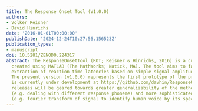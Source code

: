 ```yaml
---
title: The Response Onset Tool (V1.0.0)
authors:
- Volker Reisner
- David Hinrichs
date: '2016-01-01T00:00:00'
publishDate: '2024-12-24T10:27:56.156523Z'
publication_types:
- manuscript
doi: 10.5281/ZENODO.224317
abstract: The ResponseOnsetTool (ROT; Reisner & Hinrichs, 2016) is a custom-made program
  created using MATLAB (The MathWorks; Natick, MA). The tool aims to facilitate automated
  extraction of reaction time latencies based on simple signal amplitude measurement.
  The present version (v1.0.0) represents the first prototype of the program. ROT
  is currently under development at https://github.com/davhin/ResponseOnsetTool. Further
  releases will be geared towards greater generalizability of the methods involved
  (e.g. dealing with different response phoneme) and more sophisticated techniques
  (e.g. fourier transform of signal to identify human voice by its spectrum).
---
```

